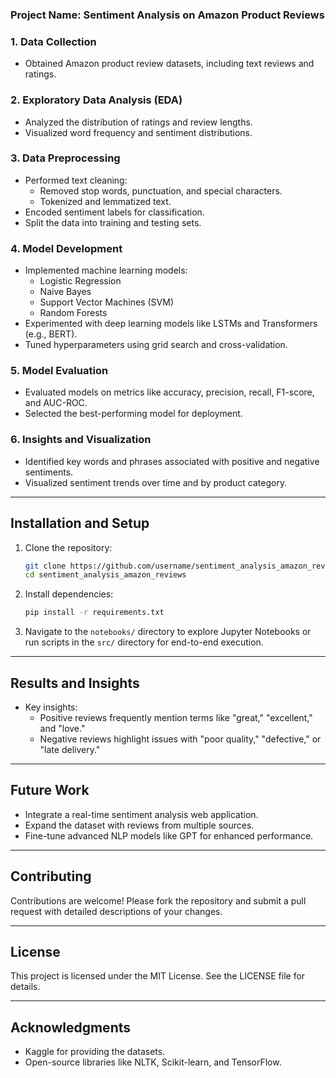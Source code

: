 ### Project Name: Sentiment Analysis on Amazon Product Reviews


### 1. Data Collection
- Obtained Amazon product review datasets, including text reviews and ratings.

### 2. Exploratory Data Analysis (EDA)
- Analyzed the distribution of ratings and review lengths.
- Visualized word frequency and sentiment distributions.

### 3. Data Preprocessing
- Performed text cleaning:
  - Removed stop words, punctuation, and special characters.
  - Tokenized and lemmatized text.
- Encoded sentiment labels for classification.
- Split the data into training and testing sets.

### 4. Model Development
- Implemented machine learning models:
  - Logistic Regression
  - Naive Bayes
  - Support Vector Machines (SVM)
  - Random Forests
- Experimented with deep learning models like LSTMs and Transformers (e.g., BERT).
- Tuned hyperparameters using grid search and cross-validation.

### 5. Model Evaluation
- Evaluated models on metrics like accuracy, precision, recall, F1-score, and AUC-ROC.
- Selected the best-performing model for deployment.

### 6. Insights and Visualization
- Identified key words and phrases associated with positive and negative sentiments.
- Visualized sentiment trends over time and by product category.

---

## Installation and Setup

1. Clone the repository:
   ```bash
   git clone https://github.com/username/sentiment_analysis_amazon_reviews.git
   cd sentiment_analysis_amazon_reviews
   ```

2. Install dependencies:
   ```bash
   pip install -r requirements.txt
   ```

3. Navigate to the `notebooks/` directory to explore Jupyter Notebooks or run scripts in the `src/` directory for end-to-end execution.

---

## Results and Insights

- Key insights:
  - Positive reviews frequently mention terms like "great," "excellent," and "love."
  - Negative reviews highlight issues with "poor quality," "defective," or "late delivery."

---

## Future Work
- Integrate a real-time sentiment analysis web application.
- Expand the dataset with reviews from multiple sources.
- Fine-tune advanced NLP models like GPT for enhanced performance.

---

## Contributing
Contributions are welcome! Please fork the repository and submit a pull request with detailed descriptions of your changes.

---

## License
This project is licensed under the MIT License. See the LICENSE file for details.

---

## Acknowledgments
- Kaggle for providing the datasets.
- Open-source libraries like NLTK, Scikit-learn, and TensorFlow.

